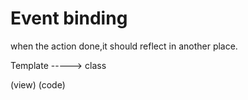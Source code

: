 

# Event binding 

when the action done,it should reflect in another place.

Template -----> class

(view)          (code)
